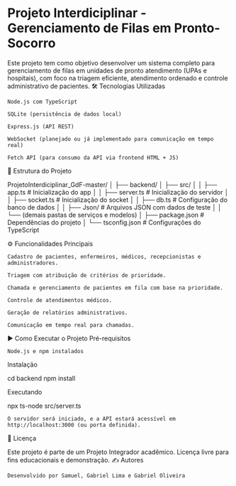 # Projeto Interdiciplinar - Gerenciamento de Filas em Pronto-Socorro

Este projeto tem como objetivo desenvolver um sistema completo para gerenciamento de filas em unidades de pronto atendimento (UPAs e hospitais), com foco na triagem eficiente, atendimento ordenado e controle administrativo de pacientes.
🛠 Tecnologias Utilizadas

    Node.js com TypeScript

    SQLite (persistência de dados local)

    Express.js (API REST)

    WebSocket (planejado ou já implementado para comunicação em tempo real)

    Fetch API (para consumo da API via frontend HTML + JS)

📁 Estrutura do Projeto

ProjetoInterdiciplinar_GdF-master/
│
├── backend/
│   ├── src/
│   │   ├── app.ts              # Inicialização do app
│   │   ├── server.ts           # Inicialização do servidor
│   │   ├── socket.ts           # Inicialização do socket
│   │   ├── db.ts               # Configuração do banco de dados
│   │   ├── Json/               # Arquivos JSON com dados de teste
│   │   └── (demais pastas de serviços e modelos)
│   ├── package.json            # Dependências do projeto
│   └── tsconfig.json           # Configurações do TypeScript

⚙️ Funcionalidades Principais

    Cadastro de pacientes, enfermeiros, médicos, recepcionistas e administradores.

    Triagem com atribuição de critérios de prioridade.

    Chamada e gerenciamento de pacientes em fila com base na prioridade.

    Controle de atendimentos médicos.

    Geração de relatórios administrativos.

    Comunicação em tempo real para chamadas.

▶️ Como Executar o Projeto
Pré-requisitos

    Node.js e npm instalados

Instalação

cd backend
npm install

Executando

npx ts-node src/server.ts

    O servidor será iniciado, e a API estará acessível em http://localhost:3000 (ou porta definida).

📄 Licença

Este projeto é parte de um Projeto Integrador acadêmico. Licença livre para fins educacionais e demonstração.
✍️ Autores

    Desenvolvido por Samuel, Gabriel Lima e Gabriel Oliveira
